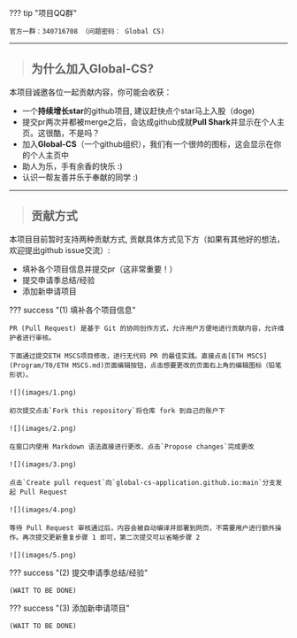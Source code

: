 ??? tip "项目QQ群"

    官方一群：340716708 （问题密码： Global CS)

***

> ## **为什么加入Global-CS?**

本项目诚邀各位一起贡献内容，你可能会收获：

* 一个**持续增长star**的github项目, 建议赶快点个star马上入股（doge)
* 提交pr两次并都被merge之后，会达成github成就**Pull Shark**并显示在个人主页。这很酷，不是吗？
* 加入**Global-CS**（一个github组织），我们有一个很帅的图标，这会显示在你的个人主页中
* 助人为乐，手有余香的快乐 :)
* 认识一帮友善并乐于奉献的同学 :)

***

> ## **贡献方式**

本项目目前暂时支持两种贡献方式, 贡献具体方式见下方（如果有其他好的想法，欢迎提出github issue交流）:

* 填补各个项目信息并提交pr（这非常重要！）
* 提交申请季总结/经验
* 添加新申请项目

??? success "(1) 填补各个项目信息"

    PR (Pull Request) 是基于 Git 的协同创作方式，允许用户方便地进行贡献内容，允许维护者进行审核。
    
    下面通过提交ETH MSCS项目修改，进行无代码 PR 的最佳实践。直接点击[ETH MSCS](Program/T0/ETH MSCS.md)页面编辑按钮，点击想要更改的页面右上角的编辑图标（铅笔形状）。
    
    ![](images/1.png)
    
    初次提交点击`Fork this repository`将仓库 fork 到自己的账户下
    
    ![](images/2.png)
    
    在窗口内使用 Markdown 语法直接进行更改，点击`Propose changes`完成更改
    
    ![](images/3.png)
    
    点击`Create pull request`向`global-cs-application.github.io:main`分支发起 Pull Request
    
    ![](images/4.png)
    
    等待 Pull Request 审核通过后，内容会被自动编译并部署到网页，不需要用户进行额外操作。再次提交更新重复步骤 1 即可，第二次提交可以省略步骤 2
    
    ![](images/5.png)

??? success "(2) 提交申请季总结/经验"

    (WAIT TO BE DONE) 

??? success "(3) 添加新申请项目"

    (WAIT TO BE DONE) 